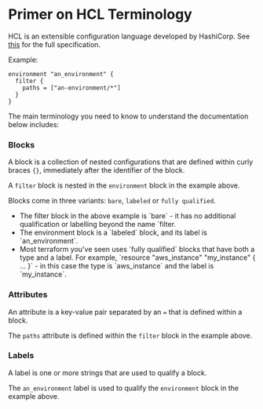 # Primer on HCL Terminology

HCL is an extensible configuration language developed by HashiCorp. See [this](https://github.com/hashicorp/hcl/blob/main/hclsyntax/spec.md) for the full specification.

Example:
```hcl
environment "an_environment" {
  filter {
    paths = ["an-environment/*"]
  }
}
```

The main terminology you need to know to understand the documentation below includes:

### Blocks

A block is a collection of nested configurations that are defined within curly braces `{}`, immediately after the identifier of the block.

A `filter` block is nested in the `environment` block in the example above.

Blocks come in three variants: `bare`, `labeled` or `fully qualified`.
<ul>
<li>The filter block in the above example is `bare` - it has no additional qualification or labelling beyond the name `filter.</li>

<li>The environment block is a `labeled` block, and its label is `an_environment`.</li>

<li>Most terraform you've seen uses `fully qualified` blocks that have both a type and a label. For example, `resource "aws_instance" "my_instance" { ... }` - in this case the type is `aws_instance` and the label is `my_instance`.</li>

</ul>

### Attributes

An attribute is a key-value pair separated by an `=` that is defined within a block.

The `paths` attribute is defined within the `filter` block in the example above.

### Labels

A label is one or more strings that are used to qualify a block.

The `an_environment` label is used to qualify the `environment` block in the example above.